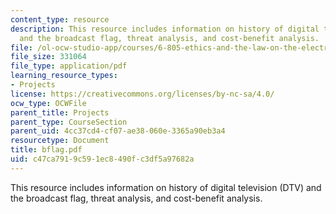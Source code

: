 ```yaml
---
content_type: resource
description: This resource includes information on history of digital television (DTV)
  and the broadcast flag, threat analysis, and cost-benefit analysis.
file: /ol-ocw-studio-app/courses/6-805-ethics-and-the-law-on-the-electronic-frontier-fall-2005/c47ca7919c591ec8490fc3df5a97682a_bflag.pdf
file_size: 331064
file_type: application/pdf
learning_resource_types:
- Projects
license: https://creativecommons.org/licenses/by-nc-sa/4.0/
ocw_type: OCWFile
parent_title: Projects
parent_type: CourseSection
parent_uid: 4cc37cd4-cf07-ae38-060e-3365a90eb3a4
resourcetype: Document
title: bflag.pdf
uid: c47ca791-9c59-1ec8-490f-c3df5a97682a
---
```

This resource includes information on history of digital television (DTV) and the broadcast flag, threat analysis, and cost-benefit analysis.